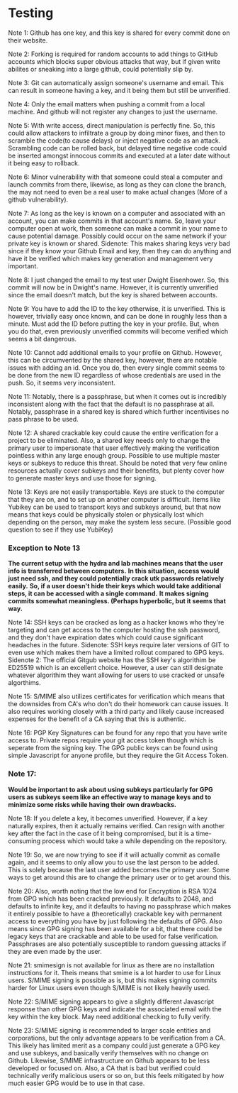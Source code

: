 # Testing

Note 1: Github has one key, and this key is shared for every commit done on their website.

Note 2: Forking is required for random accounts to add things to GitHub accounts which blocks super obvious attacks that way, but if given write abilites or sneaking into a large github, could potentially slip by.

Note 3: Git can automatically assign someone's username and email. 
This can result in someone having a key, and it being them but still be unverified.

Note 4: Only the email matters when pushing a commit from a local machine. 
And github will not register any changes to just the username.

Note 5: With write access, direct manipulation is perfectly fine. 
So, this could allow attackers to infiltrate a group by doing minor fixes, and then to scramble the code(to cause delays) or inject negative code as an attack. 
Scrambling code can be rolled back, but delayed time negative code could be inserted amongst innocous commits and executed at a later date without it being easy to rollback.

Note 6: Minor vulnerability with that someone could steal a computer and launch commits from there, likewise, as long as they can clone the branch, the may not need to even be a real user to make actual changes (More of a github vulnerability).

Note 7: As long as the key is known on a computer and associated with an account, you can make commits in that account's name. 
So, leave your computer open at work, then someone can make a commit in your name to cause potential damage.
Possibly could occur on the same network if your private key is known or shared.
Sidenote: This makes sharing keys very bad since if they know your Github Email and key, then they can do anything and have it be verified which makes key generation and management very important.

Note 8: I just changed the email to my test user Dwight Eisenhower. 
So, this commit will now be in Dwight's name. 
However, it is currently unverified since the email doesn't match, but the key is shared between accounts.

Note 9: You have to add the ID to the key otherwise, it is unverified. 
This is however, trivially easy once known, and can be done in roughly less than a minute. 
Must add the ID before putting the key in your profile. 
But, when you do that, even previously unverified commits will become verified which seems a bit dangerous.

Note 10: Cannot add additional emails to your profile on Github. 
However, this can be circumvented by the shared key, however, there are notable issues with adding an id. 
Once you do, then every single commit seems to be done from the new ID regardless of whose credentials are used in the push. So, it seems very inconsistent.

Note 11: Notably, there is a passphrase, but when it comes out is incredibly inconsistent along with the fact that the default is no passphrase at all. 
Notably, passphrase in a shared key is shared which further incentivises no pass phrase to be used.

Note 12: A shared crackable key could cause the entire verification for a project to be eliminated. 
Also, a shared key needs only to change the primary user to impersonate that user effectively making the verification pointless within any large enough group.
Possible to use multiple master keys or subkeys to reduce this threat.
Should be noted that very few online resources actually cover subkeys and their benefits, but plenty cover how to generate master keys and use those for signing.

Note 13: Keys are not easily transportable. 
Keys are stuck to the computer that they are on, and to set up on another computer is difficult.
Items like Yubikey can be used to transport keys and subkeys around, but that now means that keys could be physically stolen or physically lost which depending on the person, may make the system less secure.
(Possible good question to see if they use YubiKey)

### Exception to Note 13 
**The current setup with the hydra and lab machines means that the user info is transferred between computers.**
**In this situation, access would just need ssh, and they could potentially crack utk passwords relatively easily.**
**So, if a user doesn't hide their keys which would take additional steps, it can be accessed with a single command.**
**It makes signing commits somewhat meaningless. (Perhaps hyperbolic, but it seems that way.**

Note 14: SSH keys can be cracked as long as a hacker knows who they're targeting and can get access to the computer hosting the ssh password, and they don't have expiration dates which could cause significant headaches in the future.
Sidenote: SSH keys require later versions of GIT to even use which makes them have a limited rollout compared to GPG keys.
Sidenote 2: The official Gitgub website has the SSH key's algorithim be ED25519 which is an excellent choice. 
However, a user can still designate whatever algorithim they want allowing for users to use cracked or unsafe algorthims.

Note 15: S/MIME also utilizes certificates for verification which means that the downsides from CA's who don't do their homework can cause issues.
It also requires working closely with a third party and likely cause increased expenses for the benefit of a CA saying that this is authentic.

Note 16: PGP Key Signatures can be found for any repo that you have write access to. 
Private repos require your git access token though which is seperate from the signing key. 
The GPG public keys can be found using simple Javascript for anyone profile, but they require the Git Access Token.

### Note 17:
**Would be important to ask about using subkeys particularly for GPG users as subkeys seem like an effective way to manage keys and to minimize some risks while having their own drawbacks.**

Note 18: If you delete a key, it becomes unverified.
However, if a key naturally expires, then it actually remains verified. 
Can resign with another key after the fact in the case of it being compromised, but it is a time-consuming process which would take a while depending on the repository.

Note 19: 
So, we are now trying to see if it will actually commit as comalle again, and it seems to only allow you to use the last person to be added.
This is solely because the last user added becomes the primary user. 
Some ways to get around this are to change the primary user or to get around this.

Note 20:
Also, worth noting that the low end for Encryption is RSA 1024 from GPG which has been cracked previously. 
It defaults to 2048, and defaults to infinite key, and it defaults to having no passphrase which makes it entirely possible to have a (theoretically) crackable key with permanent access to everything you have by just following the defaults of GPG. 
Also means since GPG signing has been available for a bit, that there could be legacy keys that are crackable and able to be used for false verification.
Passphrases are also potentially susceptible to random guessing attacks if they are even made by the user. 

Note 21: smimesign is not available for linux as there are no installation instructions for it.
Theis means that smime is a lot harder to use for Linux users.
S/MIME signing is possible as is, but this makes signing commits harder for Linux users even though S/MIME is not likely heavily used.

Note 22: S/MIME signing appears to give a slightly different Javascript response than other GPG keys and indicate the associated email with the key within the key block. May need additional checking to fully verify.

Note 23: S/MIME signing is recommended to larger scale entities and corporations, but the only advantage appears to be verification from a CA.
This likely has limited merit as a company could just generate a GPG key and use subkeys, and basically verify themselves with no change on Github. 
Likewise, S/MIME infrastructure on Github appears to be less developed or focused on. 
Also, a CA that is bad but verified could technically verify malicious users or so on, but this feels mitigated by how much easier GPG would be to use in that case.

